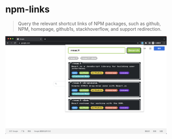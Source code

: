 # npm-links

> Query the relevant shortcut links of NPM packages, such as github, NPM, homepage, github1s, stackhoverflow, and support redirection.

![img](screenshots/WX20230714-115459@2x.png)

